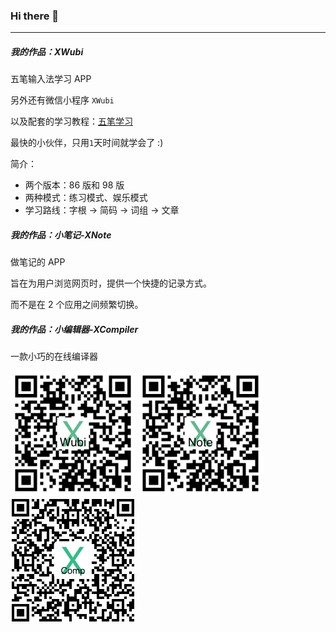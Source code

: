 ### Hi there 👋

---

##### 我的作品：XWubi

五笔输入法学习 APP

另外还有微信小程序 `XWubi`

以及配套的学习教程：[五笔学习](https://mp.weixin.qq.com/mp/appmsgalbum?__biz=MzAwMDQ4OTE5Nw==&action=getalbum&album_id=1789127674695598085&scene=173&from_msgid=2457840578&from_itemidx=1&count=3&nolastread=1#wechat_redirect)

最快的小伙伴，只用`1`天时间就学会了 :)

简介：
- 两个版本：86 版和 98 版
- 两种模式：练习模式、娱乐模式
- 学习路线：字根 -> 简码 -> 词组 -> 文章     

##### 我的作品：小笔记-XNote

做笔记的 APP

旨在为用户浏览网页时，提供一个快捷的记录方式。

而不是在 2 个应用之间频繁切换。

##### 我的作品：小编辑器-XCompiler

一款小巧的在线编译器

<img src="https://github.com/xjh093/xjh093/blob/main/qrcxwubi.png" width = "200" height = "200"/> <img src="https://github.com/xjh093/xjh093/blob/main/qrcxnote.png" width = "200" height = "200"/> <img src="https://github.com/xjh093/xjh093/blob/main/qrcodexcomp.png" width = "200" height = "200"/>
